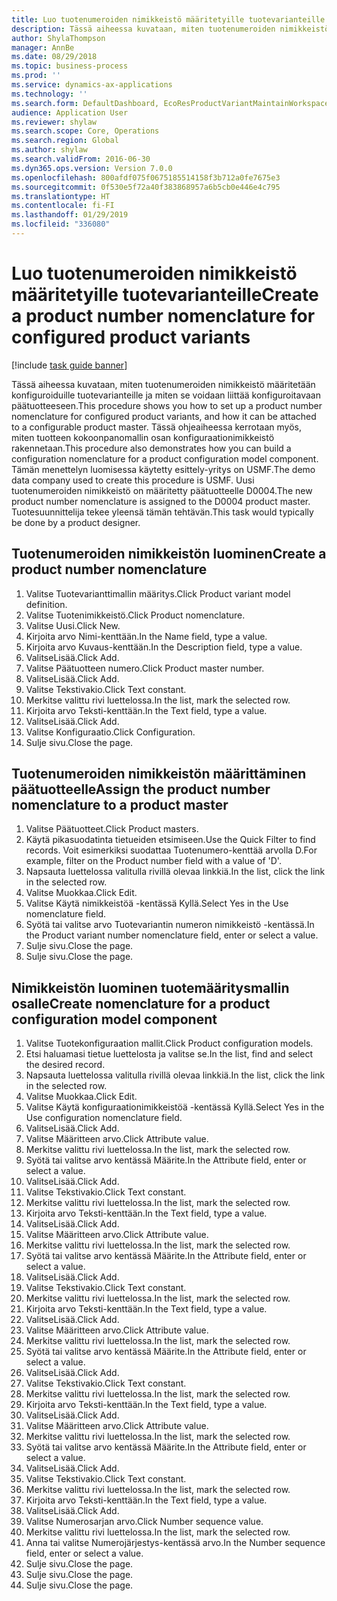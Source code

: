 ```yaml
---
title: Luo tuotenumeroiden nimikkeistö määritetyille tuotevarianteille
description: Tässä aiheessa kuvataan, miten tuotenumeroiden nimikkeistö määritetään konfiguroiduille tuotevarianteille ja miten se voidaan liittää konfiguroitavaan päätuotteeseen.
author: ShylaThompson
manager: AnnBe
ms.date: 08/29/2018
ms.topic: business-process
ms.prod: ''
ms.service: dynamics-ax-applications
ms.technology: ''
ms.search.form: DefaultDashboard, EcoResProductVariantMaintainWorkspace, EcoResNomenclature, EcoResProductListPage, EcoResProductDetails, PCProductConfigurationModelListPage, PCProductConfigurationModelDetails
audience: Application User
ms.reviewer: shylaw
ms.search.scope: Core, Operations
ms.search.region: Global
ms.author: shylaw
ms.search.validFrom: 2016-06-30
ms.dyn365.ops.version: Version 7.0.0
ms.openlocfilehash: 800afdf075f0675185514158f3b712a0fe7675e3
ms.sourcegitcommit: 0f530e5f72a40f383868957a6b5cb0e446e4c795
ms.translationtype: HT
ms.contentlocale: fi-FI
ms.lasthandoff: 01/29/2019
ms.locfileid: "336080"
---
```

# <a name="create-a-product-number-nomenclature-for-configured-product-variants"></a><span data-ttu-id="c7943-103">Luo tuotenumeroiden nimikkeistö määritetyille tuotevarianteille</span><span class="sxs-lookup"><span data-stu-id="c7943-103">Create a product number nomenclature for configured product variants</span></span>

[!include [task guide banner](../../includes/task-guide-banner.md)]

<span data-ttu-id="c7943-104">Tässä aiheessa kuvataan, miten tuotenumeroiden nimikkeistö määritetään konfiguroiduille tuotevarianteille ja miten se voidaan liittää konfiguroitavaan päätuotteeseen.</span><span class="sxs-lookup"><span data-stu-id="c7943-104">This procedure shows you how to set up a product number nomenclature for configured product variants, and how it can be attached to a configurable product master.</span></span> <span data-ttu-id="c7943-105">Tässä ohjeaiheessa kerrotaan myös, miten tuotteen kokoonpanomallin osan konfiguraationimikkeistö rakennetaan.</span><span class="sxs-lookup"><span data-stu-id="c7943-105">This procedure also demonstrates how you can build a configuration nomenclature for a product configuration model component.</span></span> <span data-ttu-id="c7943-106">Tämän menettelyn luomisessa käytetty esittely-yritys on USMF.</span><span class="sxs-lookup"><span data-stu-id="c7943-106">The demo data company used to create this procedure is USMF.</span></span> <span data-ttu-id="c7943-107">Uusi tuotenumeroiden nimikkeistö on määritetty päätuotteelle D0004.</span><span class="sxs-lookup"><span data-stu-id="c7943-107">The new product number nomenclature is assigned to the D0004 product master.</span></span> <span data-ttu-id="c7943-108">Tuotesuunnittelija tekee yleensä tämän tehtävän.</span><span class="sxs-lookup"><span data-stu-id="c7943-108">This task would typically be done by a product designer.</span></span>


## <a name="create-a-product-number-nomenclature"></a><span data-ttu-id="c7943-109">Tuotenumeroiden nimikkeistön luominen</span><span class="sxs-lookup"><span data-stu-id="c7943-109">Create a product number nomenclature</span></span>
1. <span data-ttu-id="c7943-110">Valitse Tuotevarianttimallin määritys.</span><span class="sxs-lookup"><span data-stu-id="c7943-110">Click Product variant model definition.</span></span>
2. <span data-ttu-id="c7943-111">Valitse Tuotenimikkeistö.</span><span class="sxs-lookup"><span data-stu-id="c7943-111">Click Product nomenclature.</span></span>
3. <span data-ttu-id="c7943-112">Valitse Uusi.</span><span class="sxs-lookup"><span data-stu-id="c7943-112">Click New.</span></span>
4. <span data-ttu-id="c7943-113">Kirjoita arvo Nimi-kenttään.</span><span class="sxs-lookup"><span data-stu-id="c7943-113">In the Name field, type a value.</span></span>
5. <span data-ttu-id="c7943-114">Kirjoita arvo Kuvaus-kenttään.</span><span class="sxs-lookup"><span data-stu-id="c7943-114">In the Description field, type a value.</span></span>
6. <span data-ttu-id="c7943-115">ValitseLisää.</span><span class="sxs-lookup"><span data-stu-id="c7943-115">Click Add.</span></span>
7. <span data-ttu-id="c7943-116">Valitse Päätuotteen numero.</span><span class="sxs-lookup"><span data-stu-id="c7943-116">Click Product master number.</span></span>
8. <span data-ttu-id="c7943-117">ValitseLisää.</span><span class="sxs-lookup"><span data-stu-id="c7943-117">Click Add.</span></span>
9. <span data-ttu-id="c7943-118">Valitse Tekstivakio.</span><span class="sxs-lookup"><span data-stu-id="c7943-118">Click Text constant.</span></span>
10. <span data-ttu-id="c7943-119">Merkitse valittu rivi luettelossa.</span><span class="sxs-lookup"><span data-stu-id="c7943-119">In the list, mark the selected row.</span></span>
11. <span data-ttu-id="c7943-120">Kirjoita arvo Teksti-kenttään.</span><span class="sxs-lookup"><span data-stu-id="c7943-120">In the Text field, type a value.</span></span>
12. <span data-ttu-id="c7943-121">ValitseLisää.</span><span class="sxs-lookup"><span data-stu-id="c7943-121">Click Add.</span></span>
13. <span data-ttu-id="c7943-122">Valitse Konfiguraatio.</span><span class="sxs-lookup"><span data-stu-id="c7943-122">Click Configuration.</span></span>
14. <span data-ttu-id="c7943-123">Sulje sivu.</span><span class="sxs-lookup"><span data-stu-id="c7943-123">Close the page.</span></span>

## <a name="assign-the-product-number-nomenclature-to-a-product-master"></a><span data-ttu-id="c7943-124">Tuotenumeroiden nimikkeistön määrittäminen päätuotteelle</span><span class="sxs-lookup"><span data-stu-id="c7943-124">Assign the product number nomenclature to a product master</span></span>
1. <span data-ttu-id="c7943-125">Valitse Päätuotteet.</span><span class="sxs-lookup"><span data-stu-id="c7943-125">Click Product masters.</span></span>
2. <span data-ttu-id="c7943-126">Käytä pikasuodatinta tietueiden etsimiseen.</span><span class="sxs-lookup"><span data-stu-id="c7943-126">Use the Quick Filter to find records.</span></span> <span data-ttu-id="c7943-127">Voit esimerkiksi suodattaa Tuotenumero-kenttää arvolla D.</span><span class="sxs-lookup"><span data-stu-id="c7943-127">For example, filter on the Product number field with a value of 'D'.</span></span>
3. <span data-ttu-id="c7943-128">Napsauta luettelossa valitulla rivillä olevaa linkkiä.</span><span class="sxs-lookup"><span data-stu-id="c7943-128">In the list, click the link in the selected row.</span></span>
4. <span data-ttu-id="c7943-129">Valitse Muokkaa.</span><span class="sxs-lookup"><span data-stu-id="c7943-129">Click Edit.</span></span>
5. <span data-ttu-id="c7943-130">Valitse Käytä nimikkeistöä -kentässä Kyllä.</span><span class="sxs-lookup"><span data-stu-id="c7943-130">Select Yes in the Use nomenclature field.</span></span>
6. <span data-ttu-id="c7943-131">Syötä tai valitse arvo Tuotevariantin numeron nimikkeistö -kentässä.</span><span class="sxs-lookup"><span data-stu-id="c7943-131">In the Product variant number nomenclature field, enter or select a value.</span></span>
7. <span data-ttu-id="c7943-132">Sulje sivu.</span><span class="sxs-lookup"><span data-stu-id="c7943-132">Close the page.</span></span>
8. <span data-ttu-id="c7943-133">Sulje sivu.</span><span class="sxs-lookup"><span data-stu-id="c7943-133">Close the page.</span></span>

## <a name="create-nomenclature-for-a-product-configuration-model-component"></a><span data-ttu-id="c7943-134">Nimikkeistön luominen tuotemääritysmallin osalle</span><span class="sxs-lookup"><span data-stu-id="c7943-134">Create nomenclature for a product configuration model component</span></span>
1. <span data-ttu-id="c7943-135">Valitse Tuotekonfiguraation mallit.</span><span class="sxs-lookup"><span data-stu-id="c7943-135">Click Product configuration models.</span></span>
2. <span data-ttu-id="c7943-136">Etsi haluamasi tietue luettelosta ja valitse se.</span><span class="sxs-lookup"><span data-stu-id="c7943-136">In the list, find and select the desired record.</span></span>
3. <span data-ttu-id="c7943-137">Napsauta luettelossa valitulla rivillä olevaa linkkiä.</span><span class="sxs-lookup"><span data-stu-id="c7943-137">In the list, click the link in the selected row.</span></span>
4. <span data-ttu-id="c7943-138">Valitse Muokkaa.</span><span class="sxs-lookup"><span data-stu-id="c7943-138">Click Edit.</span></span>
5. <span data-ttu-id="c7943-139">Valitse Käytä konfiguraationimikkeistöä -kentässä Kyllä.</span><span class="sxs-lookup"><span data-stu-id="c7943-139">Select Yes in the Use configuration nomenclature field.</span></span>
6. <span data-ttu-id="c7943-140">ValitseLisää.</span><span class="sxs-lookup"><span data-stu-id="c7943-140">Click Add.</span></span>
7. <span data-ttu-id="c7943-141">Valitse Määritteen arvo.</span><span class="sxs-lookup"><span data-stu-id="c7943-141">Click Attribute value.</span></span>
8. <span data-ttu-id="c7943-142">Merkitse valittu rivi luettelossa.</span><span class="sxs-lookup"><span data-stu-id="c7943-142">In the list, mark the selected row.</span></span>
9. <span data-ttu-id="c7943-143">Syötä tai valitse arvo kentässä Määrite.</span><span class="sxs-lookup"><span data-stu-id="c7943-143">In the Attribute field, enter or select a value.</span></span>
10. <span data-ttu-id="c7943-144">ValitseLisää.</span><span class="sxs-lookup"><span data-stu-id="c7943-144">Click Add.</span></span>
11. <span data-ttu-id="c7943-145">Valitse Tekstivakio.</span><span class="sxs-lookup"><span data-stu-id="c7943-145">Click Text constant.</span></span>
12. <span data-ttu-id="c7943-146">Merkitse valittu rivi luettelossa.</span><span class="sxs-lookup"><span data-stu-id="c7943-146">In the list, mark the selected row.</span></span>
13. <span data-ttu-id="c7943-147">Kirjoita arvo Teksti-kenttään.</span><span class="sxs-lookup"><span data-stu-id="c7943-147">In the Text field, type a value.</span></span>
14. <span data-ttu-id="c7943-148">ValitseLisää.</span><span class="sxs-lookup"><span data-stu-id="c7943-148">Click Add.</span></span>
15. <span data-ttu-id="c7943-149">Valitse Määritteen arvo.</span><span class="sxs-lookup"><span data-stu-id="c7943-149">Click Attribute value.</span></span>
16. <span data-ttu-id="c7943-150">Merkitse valittu rivi luettelossa.</span><span class="sxs-lookup"><span data-stu-id="c7943-150">In the list, mark the selected row.</span></span>
17. <span data-ttu-id="c7943-151">Syötä tai valitse arvo kentässä Määrite.</span><span class="sxs-lookup"><span data-stu-id="c7943-151">In the Attribute field, enter or select a value.</span></span>
18. <span data-ttu-id="c7943-152">ValitseLisää.</span><span class="sxs-lookup"><span data-stu-id="c7943-152">Click Add.</span></span>
19. <span data-ttu-id="c7943-153">Valitse Tekstivakio.</span><span class="sxs-lookup"><span data-stu-id="c7943-153">Click Text constant.</span></span>
20. <span data-ttu-id="c7943-154">Merkitse valittu rivi luettelossa.</span><span class="sxs-lookup"><span data-stu-id="c7943-154">In the list, mark the selected row.</span></span>
21. <span data-ttu-id="c7943-155">Kirjoita arvo Teksti-kenttään.</span><span class="sxs-lookup"><span data-stu-id="c7943-155">In the Text field, type a value.</span></span>
22. <span data-ttu-id="c7943-156">ValitseLisää.</span><span class="sxs-lookup"><span data-stu-id="c7943-156">Click Add.</span></span>
23. <span data-ttu-id="c7943-157">Valitse Määritteen arvo.</span><span class="sxs-lookup"><span data-stu-id="c7943-157">Click Attribute value.</span></span>
24. <span data-ttu-id="c7943-158">Merkitse valittu rivi luettelossa.</span><span class="sxs-lookup"><span data-stu-id="c7943-158">In the list, mark the selected row.</span></span>
25. <span data-ttu-id="c7943-159">Syötä tai valitse arvo kentässä Määrite.</span><span class="sxs-lookup"><span data-stu-id="c7943-159">In the Attribute field, enter or select a value.</span></span>
26. <span data-ttu-id="c7943-160">ValitseLisää.</span><span class="sxs-lookup"><span data-stu-id="c7943-160">Click Add.</span></span>
27. <span data-ttu-id="c7943-161">Valitse Tekstivakio.</span><span class="sxs-lookup"><span data-stu-id="c7943-161">Click Text constant.</span></span>
28. <span data-ttu-id="c7943-162">Merkitse valittu rivi luettelossa.</span><span class="sxs-lookup"><span data-stu-id="c7943-162">In the list, mark the selected row.</span></span>
29. <span data-ttu-id="c7943-163">Kirjoita arvo Teksti-kenttään.</span><span class="sxs-lookup"><span data-stu-id="c7943-163">In the Text field, type a value.</span></span>
30. <span data-ttu-id="c7943-164">ValitseLisää.</span><span class="sxs-lookup"><span data-stu-id="c7943-164">Click Add.</span></span>
31. <span data-ttu-id="c7943-165">Valitse Määritteen arvo.</span><span class="sxs-lookup"><span data-stu-id="c7943-165">Click Attribute value.</span></span>
32. <span data-ttu-id="c7943-166">Merkitse valittu rivi luettelossa.</span><span class="sxs-lookup"><span data-stu-id="c7943-166">In the list, mark the selected row.</span></span>
33. <span data-ttu-id="c7943-167">Syötä tai valitse arvo kentässä Määrite.</span><span class="sxs-lookup"><span data-stu-id="c7943-167">In the Attribute field, enter or select a value.</span></span>
34. <span data-ttu-id="c7943-168">ValitseLisää.</span><span class="sxs-lookup"><span data-stu-id="c7943-168">Click Add.</span></span>
35. <span data-ttu-id="c7943-169">Valitse Tekstivakio.</span><span class="sxs-lookup"><span data-stu-id="c7943-169">Click Text constant.</span></span>
36. <span data-ttu-id="c7943-170">Merkitse valittu rivi luettelossa.</span><span class="sxs-lookup"><span data-stu-id="c7943-170">In the list, mark the selected row.</span></span>
37. <span data-ttu-id="c7943-171">Kirjoita arvo Teksti-kenttään.</span><span class="sxs-lookup"><span data-stu-id="c7943-171">In the Text field, type a value.</span></span>
38. <span data-ttu-id="c7943-172">ValitseLisää.</span><span class="sxs-lookup"><span data-stu-id="c7943-172">Click Add.</span></span>
39. <span data-ttu-id="c7943-173">Valitse Numerosarjan arvo.</span><span class="sxs-lookup"><span data-stu-id="c7943-173">Click Number sequence value.</span></span>
40. <span data-ttu-id="c7943-174">Merkitse valittu rivi luettelossa.</span><span class="sxs-lookup"><span data-stu-id="c7943-174">In the list, mark the selected row.</span></span>
41. <span data-ttu-id="c7943-175">Anna tai valitse Numerojärjestys-kentässä arvo.</span><span class="sxs-lookup"><span data-stu-id="c7943-175">In the Number sequence field, enter or select a value.</span></span>
42. <span data-ttu-id="c7943-176">Sulje sivu.</span><span class="sxs-lookup"><span data-stu-id="c7943-176">Close the page.</span></span>
43. <span data-ttu-id="c7943-177">Sulje sivu.</span><span class="sxs-lookup"><span data-stu-id="c7943-177">Close the page.</span></span>
44. <span data-ttu-id="c7943-178">Sulje sivu.</span><span class="sxs-lookup"><span data-stu-id="c7943-178">Close the page.</span></span>

